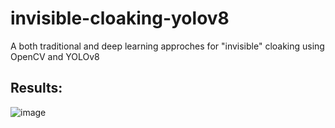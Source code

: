 # invisible-cloaking-yolov8
A both traditional and deep learning approches for "invisible" cloaking using OpenCV and YOLOv8

## Results:
![image](https://github.com/backtojuan/invisible-cloaking-yolov8/assets/47871057/3084fa68-c502-4154-acce-5edd1c941f99)
